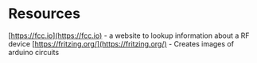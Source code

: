 # Resources

[https://fcc.io](https://fcc.io) - a website to lookup information about a RF device
[https://fritzing.org/](https://fritzing.org/) - Creates images of arduino circuits
